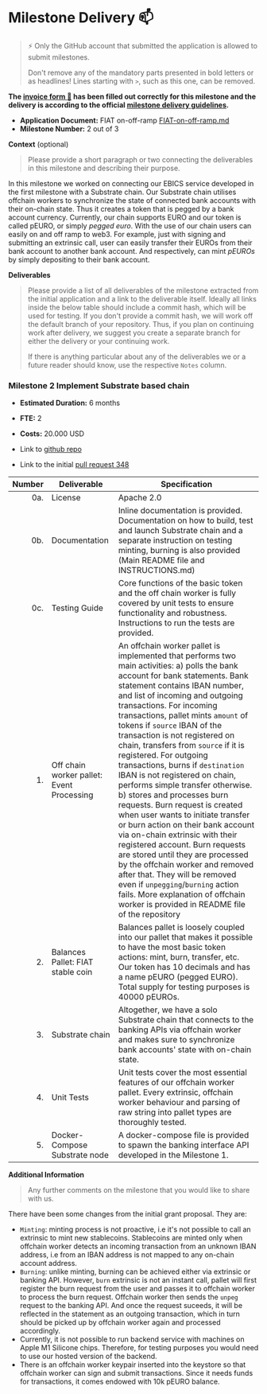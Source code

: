 # Milestone Delivery :mailbox:

> ⚡ Only the GitHub account that submitted the application is allowed to submit milestones. 
> 
> Don't remove any of the mandatory parts presented in bold letters or as headlines! Lines starting with `>`, such as this one, can be removed.

**The [invoice form :pencil:](https://docs.google.com/forms/d/e/1FAIpQLSfmNYaoCgrxyhzgoKQ0ynQvnNRoTmgApz9NrMp-hd8mhIiO0A/viewform) has been filled out correctly for this milestone and the delivery is according to the official [milestone delivery guidelines](https://github.com/w3f/Grants-Program/blob/master/docs/milestone-deliverables-guidelines.md).**  

* **Application Document:** FIAT on-off-ramp [FIAT-on-off-ramp.md](https://github.com/w3f/Open-Grants-Program/blob/master/applications/FIAT-on-off-ramp.md)
* **Milestone Number:** 2 out of 3

**Context** (optional)
> Please provide a short paragraph or two connecting the deliverables in this milestone and describing their purpose.

In this milestone we worked on connecting our EBICS service developed in the first milestone with a Substrate chain. Our Substrate chain utilises offchain workers to synchronize the state of connected bank accounts with their on-chain state. Thus it creates a token that is pegged by a bank account currency. Currently, our chain supports EURO and our token is called pEURO, or simply *pegged euro*. With the use of our chain users can easily on and off ramp to web3. For example, just with signing and submitting an extrinsic call, user can easily transfer their EUROs from their bank account to another bank account. And respectively, can mint *pEUROs* by simply depositing to their bank account.

**Deliverables**
> Please provide a list of all deliverables of the milestone extracted from the initial application and a link to the deliverable itself. Ideally all links inside the below table should include a commit hash, which will be used for testing. If you don't provide a commit hash, we will work off the default branch of your repository. Thus, if you plan on continuing work after delivery, we suggest you create a separate branch for either the delivery or your continuing work. 
> 
> If there is anything particular about any of the deliverables we or a future reader should know, use the respective `Notes` column.

### Milestone 2 Implement Substrate based chain

* **Estimated Duration:** 6 months
* **FTE:**  2
* **Costs:** 20.000 USD

* Link to [github repo](https://github.com/element36-io/ocw-ebics/tree/milestone-2)
* Link to the initial [pull request 348](https://github.com/w3f/Open-Grants-Program/pull/348)

| Number | Deliverable | Specification |
| -----: | ----------- | ------------- |
| 0a. | License | Apache 2.0  |
| 0b. | Documentation | Inline documentation is provided. Documentation on how to build, test and launch Substrate chain and a separate instruction on testing minting, burning is also provided (Main README file and INSTRUCTIONS.md)|
| 0c. | Testing Guide | Core functions of the basic token and the off chain worker is fully covered by unit tests to ensure functionality and robustness. Instructions to run the tests are provided. |
| 1. | Off chain worker pallet: Event Processing | An offchain worker pallet is implemented that performs two main activities: a) polls the bank account for bank statements. Bank statement contains IBAN number, and list of incoming and outgoing transactions. For incoming transactions, pallet mints `amount` of tokens if `source` IBAN of the transaction is not registered on chain, transfers from `source` if it is registered. For outgoing transactions, burns if `destination` IBAN is not registered on chain, performs simple transfer otherwise. b) stores and processes burn requests. Burn request is created when user wants to initiate transfer or burn action on their bank account via on-chain extrinsic with their registered account. Burn requests are stored until they are processed by the offchain worker and removed after that. They will be removed even if `unpegging`/`burning` action fails. More explanation of offchain worker is provided in README file of the repository |
| 2. | Balances Pallet: FIAT stable coin | Balances pallet is loosely coupled into our pallet that makes it possible to have the most basic token actions: mint, burn, transfer, etc. Our token has 10 decimals and has a name pEURO (pegged EURO). Total supply for testing purposes is 40000 pEUROs. |
| 3. | Substrate chain | Altogether, we have a solo Substrate chain that connects to the banking APIs via offchain worker and makes sure to synchronize bank accounts' state with on-chain state. |
| 4. | Unit Tests | Unit tests cover the most essential features of our offchain worker pallet. Every extrinsic, offchain worker behaviour and parsing of raw string into pallet types are thoroughly tested.  |
| 5. | Docker-Compose Substrate node | A docker-compose file is provided to spawn the banking interface API developed in the Milestone 1. |

**Additional Information**
> Any further comments on the milestone that you would like to share with us.

There have been some changes from the initial grant proposal. They are:

- `Minting`: minting process is not proactive, i.e it's not possible to call an extrinsic to mint new stablecoins. Stablecoins are minted only when offchain worker detects an incoming transaction from an unknown IBAN address, i.e from an IBAN address is not mapped to any on-chain account address.
- `Burning`: unlike minting, burning can be achieved either via extrinsic or banking API. However, `burn` extrinsic is not an instant call, pallet will first register the burn request from the user and passes it to offchain worker to process the burn request. Offchain worker then sends the `unpeg` request to the banking API. And once the request suceeds, it will be reflected in the statement as an outgoing transaction, which in turn should be picked up by offchain worker again and processed accordingly.
- Currently, it is not possible to run backend service with machines on Apple M1 Silicone chips. Therefore, for testing purposes you would need to use our hosted version of the backend.
- There is an offchain worker keypair inserted into the keystore so that offchain worker can sign and submit transactions. Since it needs funds for transactions, it comes endowed with 10k pEURO balance.

